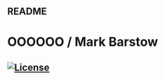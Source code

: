 ## README
  # OOOOOO / Mark Barstow
  ## [![License](https://img.shields.io/badge/License-Apache_2.0-green.svg)](https://opensource.org/licenses/Apache_2.0)
  


